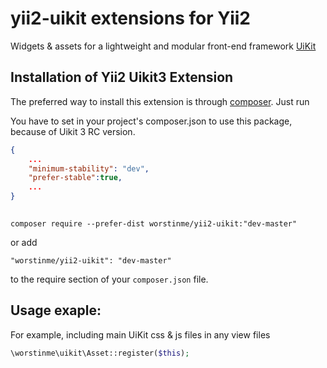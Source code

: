 # yii2-uikit extensions for Yii2

Widgets & assets for a lightweight and modular front-end framework [UiKit](http://getuikit.com/) 


Installation of Yii2 Uikit3 Extension
------------------------------------

The preferred way to install this extension is through [composer](http://getcomposer.org/download/). Just run

You have to set in your project's composer.json to use this package, because of Uikit 3 RC version.

```json
{
    ...
    "minimum-stability": "dev",
    "prefer-stable":true,
    ...
}
    
```


```
composer require --prefer-dist worstinme/yii2-uikit:"dev-master"
```
or add

```
"worstinme/yii2-uikit": "dev-master"
```
to the require section of your `composer.json` file.


Usage exaple:
-------------

For example, including main UiKit css & js files in any view files

```php
\worstinme\uikit\Asset::register($this);
```